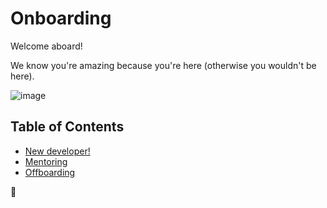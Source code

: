 Onboarding
==========

Welcome aboard!

We know you're amazing because you're here (otherwise you wouldn't be here).

![image](https://cdn.shopify.com/s/files/1/2297/6885/collections/plain_no_back_235x235@2x.png)

## Table of Contents
 - [New developer!](developer.md)
 - [Mentoring](mentoring.md)
 - [Offboarding](offboarding.md)
 
🦄
